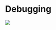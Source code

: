 # Debugging 
![](https://data-flair.training/blogs/wp-content/uploads/sites/2/2019/08/JavaScript-Debugging-and-Testing-1200x720.png)


